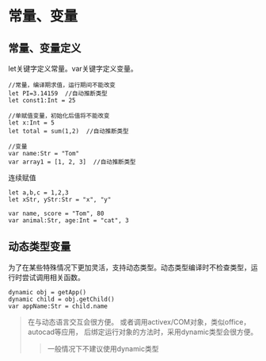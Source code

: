 # 常量、变量

## 常量、变量定义

let关键字定义常量。var关键字定义变量。

~~~
//常量，编译期求值，运行期间不能改变
let PI=3.14159  //自动推断类型
let const1:Int = 25

//单赋值变量，初始化后值将不能改变
let x:Int = 5
let total = sum(1,2)  //自动推断类型

//变量
var name:Str = "Tom"
var array1 = [1, 2, 3]  //自动推断类型
~~~

连续赋值

~~~
let a,b,c = 1,2,3
let xStr, yStr:Str = "x", "y"

var name, score = "Tom", 80 
var animal:Str, age:Int = "cat", 3
~~~

## 动态类型变量

为了在某些特殊情况下更加灵活，支持动态类型。动态类型编译时不检查类型，运行时尝试调用相关函数。

~~~
dynamic obj = getApp()
dynamic child = obj.getChild()
var appName:Str = child.name
~~~

> 在与动态语言交互会很方便。
> 或者调用activex/COM对象，类似office，autocad等应用，
> 后绑定运行对象的方法时，采用dynamic类型会很方便。
>> 一般情况下不建议使用dynamic类型